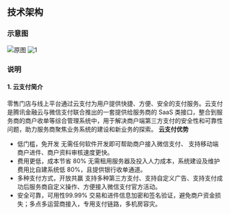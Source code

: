 ## 技术架构
### 示意图
![原图](//mc.qcloudimg.com/static/img/ae3e85230831d60db02686009a43f321/image.png)
![1](//mc.qcloudimg.com/static/img/2bd218c45bb1582266009446f2ecb820/image.png)
### 说明
#### 1. 云支付简介
零售门店与线上平台通过云支付为用户提供快捷、方便、安全的支付服务。云支付是腾讯金融云与微信支付联合推出的一套提供给服务商的 SaaS 类接口，整合到服务商的商户收单等综合管理系统中，用于解决商户端第三方支付的安全性和可靠性问题，助力服务商聚焦业务系统的建设和新业务的探索。
**云支付优势**
- 低门槛，免开发
  无需任何软件开发即可帮助商户接入微信支付、 支持移动端商户进件、商户资料审核速度更快。
- 费用更低，成本节省 80%
  无需租用服务器及投入人力成本，系统建设及维护费用比自建系统低 80%，且提供银行收单通道。
- 多种支付方式，开放共赢
  支持多种第三方支付、支持自定义广告、支持支付成功后服务商自定义操作、方便接入微信支付官方活动。
- 安全可靠，可用性99.99%
  交易和进件信息加密和签名验证，避免商户资金损失；多点多运营商接入，专用支付链路，多机房容灾。

